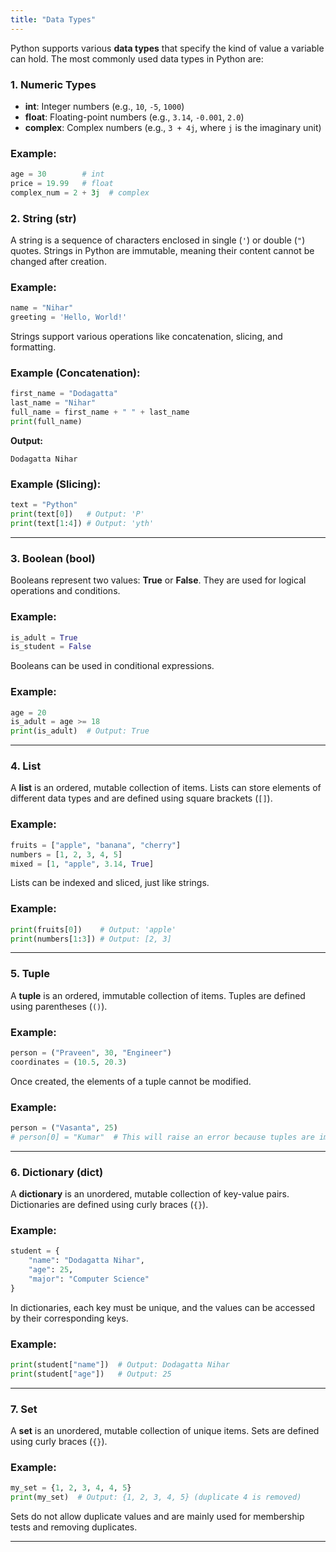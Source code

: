 ```yaml
---
title: "Data Types"
---
```


Python supports various **data types** that specify the kind of value a variable can hold. The most commonly used data types in Python are:

### 1. **Numeric Types**
   - **int**: Integer numbers (e.g., `10`, `-5`, `1000`)
   - **float**: Floating-point numbers (e.g., `3.14`, `-0.001`, `2.0`)
   - **complex**: Complex numbers (e.g., `3 + 4j`, where `j` is the imaginary unit)

### Example:
```python
age = 30        # int
price = 19.99   # float
complex_num = 2 + 3j  # complex
```

### 2. **String (str)**
A string is a sequence of characters enclosed in single (`'`) or double (`"`) quotes. Strings in Python are immutable, meaning their content cannot be changed after creation.

### Example:
```python
name = "Nihar"
greeting = 'Hello, World!'
```

Strings support various operations like concatenation, slicing, and formatting.

### Example (Concatenation):
```python
first_name = "Dodagatta"
last_name = "Nihar"
full_name = first_name + " " + last_name
print(full_name)
```

**Output:**
```
Dodagatta Nihar
```

### Example (Slicing):
```python
text = "Python"
print(text[0])   # Output: 'P'
print(text[1:4]) # Output: 'yth'
```

---

### 3. **Boolean (bool)**
Booleans represent two values: **True** or **False**. They are used for logical operations and conditions.

### Example:
```python
is_adult = True
is_student = False
```

Booleans can be used in conditional expressions.

### Example:
```python
age = 20
is_adult = age >= 18
print(is_adult)  # Output: True
```

---

### 4. **List**
A **list** is an ordered, mutable collection of items. Lists can store elements of different data types and are defined using square brackets (`[]`).

### Example:
```python
fruits = ["apple", "banana", "cherry"]
numbers = [1, 2, 3, 4, 5]
mixed = [1, "apple", 3.14, True]
```

Lists can be indexed and sliced, just like strings.

### Example:
```python
print(fruits[0])    # Output: 'apple'
print(numbers[1:3]) # Output: [2, 3]
```

---

### 5. **Tuple**
A **tuple** is an ordered, immutable collection of items. Tuples are defined using parentheses (`()`).

### Example:
```python
person = ("Praveen", 30, "Engineer")
coordinates = (10.5, 20.3)
```

Once created, the elements of a tuple cannot be modified.

### Example:
```python
person = ("Vasanta", 25)
# person[0] = "Kumar"  # This will raise an error because tuples are immutable.
```

---

### 6. **Dictionary (dict)**
A **dictionary** is an unordered, mutable collection of key-value pairs. Dictionaries are defined using curly braces (`{}`).

### Example:
```python
student = {
    "name": "Dodagatta Nihar",
    "age": 25,
    "major": "Computer Science"
}
```

In dictionaries, each key must be unique, and the values can be accessed by their corresponding keys.

### Example:
```python
print(student["name"])  # Output: Dodagatta Nihar
print(student["age"])   # Output: 25
```

---

### 7. **Set**
A **set** is an unordered, mutable collection of unique items. Sets are defined using curly braces (`{}`).

### Example:
```python
my_set = {1, 2, 3, 4, 4, 5}
print(my_set)  # Output: {1, 2, 3, 4, 5} (duplicate 4 is removed)
```

Sets do not allow duplicate values and are mainly used for membership tests and removing duplicates.

---